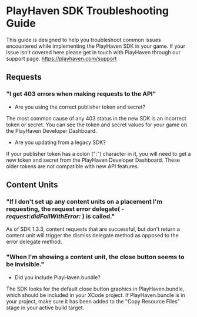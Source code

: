 PlayHaven SDK Troubleshooting Guide
===================================

This guide is designed to help you troubleshoot common issues encountered while implementing the PlayHaven SDK in your game. If your issue isn't covered here please get in touch with PlayHaven through our support page. https://playhaven.com/support

Requests
--------
### "I get 403 errors when making requests to the API"
- Are you using the correct publisher token and secret?

The most common cause of any 403 status in the new SDK is an incorrect token or secret. You can see the token and secret values for your game on the PlayHaven Developer Dashboard.

- Are you updating from a legacy SDK?

If your publisher token has a colon (":") character in it, you will need to get a new token and secret from the PlayHaven Developer Dashboard. These older tokens are not compatible with new API features.

Content Units
-------------
### "If I don't set up any content units on a placement I'm requesting, the request error delegate( _-request:didFailWithError:_ ) is called."

As of SDK 1.3.3, content requests that are successful, but don't return a content unit will trigger the dismiss delegate method as opposed to the error delegate method.

### "When I'm showing a content unit, the close button seems to be invisible."
- Did you include PlayHaven.bundle?

The SDK looks for the default close button graphics in PlayHaven.bundle, which should be included in your XCode project. If PlayHaven.bundle is in your project, make sure it has been added to the "Copy Resource Files" stage in your active build target.